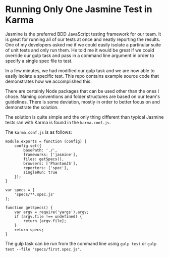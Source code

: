 # Running Only One Jasmine Test in Karma

Jasmine is the preferred BDD JavaScript testing framework for our team. It is great for running all of our tests at once and neatly reporting the results. One of my developers asked me if we could easily isolate a partinular suite of unit tests and only run them. He told me it would be great if we could override our gulp task and pass in a command line argument in order to specify a single spec file to test.

In a few minutes, we had modified our gulp task and we are now able to easily isolate a specific test. This repo contains example source code that demonstrates how we accomplished this.

There are certainly Node packages that can be used other than the ones I chose. Naming conventions and folder structures are based on our team's guidelines. There is some deviation, mostly in order to better focus on and demonstrate the solution.

The solution is quite simple and the only thing different than typical Jasmine tests ran with Karma is found in the `karma.conf.js`.

The `karma.conf.js` is as follows:

```
module.exports = function (config) {
	config.set({
		basePath: './',
		frameworks: ['jasmine'],
		files: getSpecs(),
		browsers: ['PhantomJS'],
		reporters: ['spec'],
		singleRun: true
	});
}

var specs = [
	'specs/**.spec.js'
];

function getSpecs() {
	var argv = require('yargs').argv;
	if (argv.file !== undefined) {
		return [argv.file];
	}
	return specs;
}
```

The gulp task can be run from the command line using `gulp test` or `gulp test --file "specs/first.spec.js"`.